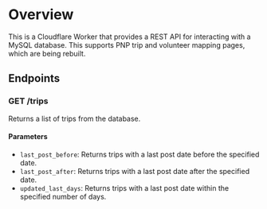 # Overview

This is a Cloudflare Worker that provides a REST API for interacting with a MySQL database.
This supports PNP trip and volunteer mapping pages, which are being rebuilt. 

## Endpoints

### GET /trips

Returns a list of trips from the database.

#### Parameters

- `last_post_before`: Returns trips with a last post date before the specified date.
- `last_post_after`: Returns trips with a last post date after the specified date.
- `updated_last_days`: Returns trips with a last post date within the specified number of days.
